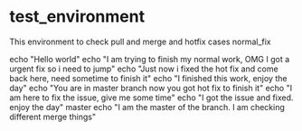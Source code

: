 # test_environment
This environment to check pull and merge and hotfix cases
normal_fix

echo "Hello world"
echo "I am trying to finish my normal work, OMG I got a urgent fix so i need to jump"
echo "Just now i fixed the hot fix and come back here, need sometime to finish it"
echo "I finished this work, enjoy the day"
echo "You are in master branch now you got hot fix to finish it"
echo "I am here to fix the issue, give me some time"
echo "I got the issue and fixed. enjoy the day"
master
echo "I am the master of the branch. I am checking different merge things"
